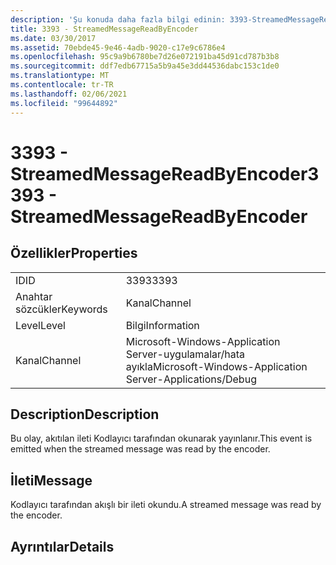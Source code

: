 ```yaml
---
description: 'Şu konuda daha fazla bilgi edinin: 3393-StreamedMessageReadByEncoder'
title: 3393 - StreamedMessageReadByEncoder
ms.date: 03/30/2017
ms.assetid: 70ebde45-9e46-4adb-9020-c17e9c6786e4
ms.openlocfilehash: 95c9a9b6780be7d26e072191ba45d91cd787b3b8
ms.sourcegitcommit: ddf7edb67715a5b9a45e3dd44536dabc153c1de0
ms.translationtype: MT
ms.contentlocale: tr-TR
ms.lasthandoff: 02/06/2021
ms.locfileid: "99644892"
---
```

# <a name="3393---streamedmessagereadbyencoder"></a><span data-ttu-id="53a4f-103">3393 - StreamedMessageReadByEncoder</span><span class="sxs-lookup"><span data-stu-id="53a4f-103">3393 - StreamedMessageReadByEncoder</span></span>

## <a name="properties"></a><span data-ttu-id="53a4f-104">Özellikler</span><span class="sxs-lookup"><span data-stu-id="53a4f-104">Properties</span></span>  
  
|||  
|-|-|  
|<span data-ttu-id="53a4f-105">ID</span><span class="sxs-lookup"><span data-stu-id="53a4f-105">ID</span></span>|<span data-ttu-id="53a4f-106">3393</span><span class="sxs-lookup"><span data-stu-id="53a4f-106">3393</span></span>|  
|<span data-ttu-id="53a4f-107">Anahtar sözcükler</span><span class="sxs-lookup"><span data-stu-id="53a4f-107">Keywords</span></span>|<span data-ttu-id="53a4f-108">Kanal</span><span class="sxs-lookup"><span data-stu-id="53a4f-108">Channel</span></span>|  
|<span data-ttu-id="53a4f-109">Level</span><span class="sxs-lookup"><span data-stu-id="53a4f-109">Level</span></span>|<span data-ttu-id="53a4f-110">Bilgi</span><span class="sxs-lookup"><span data-stu-id="53a4f-110">Information</span></span>|  
|<span data-ttu-id="53a4f-111">Kanal</span><span class="sxs-lookup"><span data-stu-id="53a4f-111">Channel</span></span>|<span data-ttu-id="53a4f-112">Microsoft-Windows-Application Server-uygulamalar/hata ayıkla</span><span class="sxs-lookup"><span data-stu-id="53a4f-112">Microsoft-Windows-Application Server-Applications/Debug</span></span>|  
  
## <a name="description"></a><span data-ttu-id="53a4f-113">Description</span><span class="sxs-lookup"><span data-stu-id="53a4f-113">Description</span></span>  

 <span data-ttu-id="53a4f-114">Bu olay, akıtılan ileti Kodlayıcı tarafından okunarak yayınlanır.</span><span class="sxs-lookup"><span data-stu-id="53a4f-114">This event is emitted when the streamed message was read by the encoder.</span></span>  
  
## <a name="message"></a><span data-ttu-id="53a4f-115">İleti</span><span class="sxs-lookup"><span data-stu-id="53a4f-115">Message</span></span>  

 <span data-ttu-id="53a4f-116">Kodlayıcı tarafından akışlı bir ileti okundu.</span><span class="sxs-lookup"><span data-stu-id="53a4f-116">A streamed message was read by the encoder.</span></span>  
  
## <a name="details"></a><span data-ttu-id="53a4f-117">Ayrıntılar</span><span class="sxs-lookup"><span data-stu-id="53a4f-117">Details</span></span>
